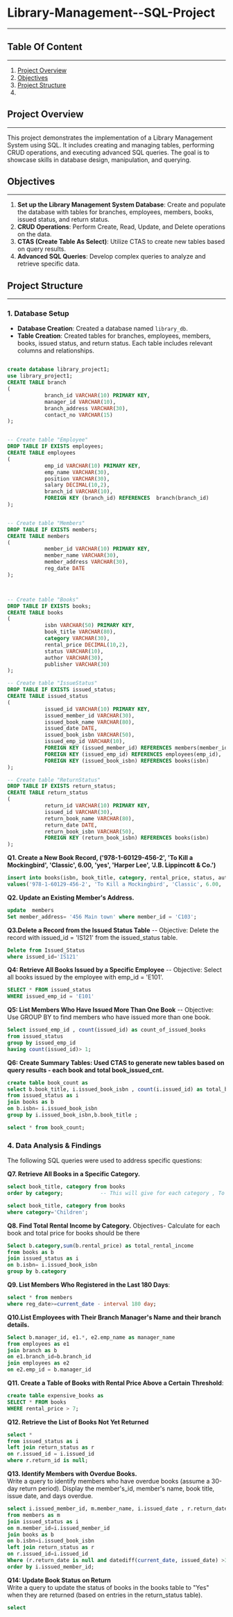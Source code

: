 # Library-Management--SQL-Project
---

## Table Of Content
---
1. [Project Overview](#project-overview)
2. [Objectives](#objectives)
3. [Project Structure](#project-structure) 
4.

## Project Overview
---
This project demonstrates the implementation of a Library Management System using SQL. It includes creating and managing tables, performing CRUD operations, and executing advanced SQL queries. The goal is to showcase skills in database design, manipulation, and querying.

## Objectives
---
1. **Set up the Library Management System Database**: Create and populate the database with tables for branches, employees, members, books, issued status, and return status.
2. **CRUD Operations**: Perform Create, Read, Update, and Delete operations on the data.
3. **CTAS (Create Table As Select)**: Utilize CTAS to create new tables based on query results.
4. **Advanced SQL Queries**: Develop complex queries to analyze and retrieve specific data.

## Project Structure
---
### 1. Database Setup
- **Database Creation**: Created a database named `library_db`.
- **Table Creation**: Created tables for branches, employees, members, books, issued status, and return status. Each table includes relevant columns and relationships.

```sql

create database library_project1;
use library_project1;
CREATE TABLE branch
(
            branch_id VARCHAR(10) PRIMARY KEY,
            manager_id VARCHAR(10),
            branch_address VARCHAR(30),
            contact_no VARCHAR(15)
);


-- Create table "Employee"
DROP TABLE IF EXISTS employees;
CREATE TABLE employees
(
            emp_id VARCHAR(10) PRIMARY KEY,
            emp_name VARCHAR(30),
            position VARCHAR(30),
            salary DECIMAL(10,2),
            branch_id VARCHAR(10),
            FOREIGN KEY (branch_id) REFERENCES  branch(branch_id)
);


-- Create table "Members"
DROP TABLE IF EXISTS members;
CREATE TABLE members
(
            member_id VARCHAR(10) PRIMARY KEY,
            member_name VARCHAR(30),
            member_address VARCHAR(30),
            reg_date DATE
);



-- Create table "Books"
DROP TABLE IF EXISTS books;
CREATE TABLE books
(
            isbn VARCHAR(50) PRIMARY KEY,
            book_title VARCHAR(80),
            category VARCHAR(30),
            rental_price DECIMAL(10,2),
            status VARCHAR(10),
            author VARCHAR(30),
            publisher VARCHAR(30)
);

-- Create table "IssueStatus"
DROP TABLE IF EXISTS issued_status;
CREATE TABLE issued_status
(
            issued_id VARCHAR(10) PRIMARY KEY,
            issued_member_id VARCHAR(30),
            issued_book_name VARCHAR(80),
            issued_date DATE,
            issued_book_isbn VARCHAR(50),
            issued_emp_id VARCHAR(10),
            FOREIGN KEY (issued_member_id) REFERENCES members(member_id),
            FOREIGN KEY (issued_emp_id) REFERENCES employees(emp_id),
            FOREIGN KEY (issued_book_isbn) REFERENCES books(isbn) 
);

-- Create table "ReturnStatus"
DROP TABLE IF EXISTS return_status;
CREATE TABLE return_status
(
            return_id VARCHAR(10) PRIMARY KEY,
            issued_id VARCHAR(30),
            return_book_name VARCHAR(80),
            return_date DATE,
            return_book_isbn VARCHAR(50),
            FOREIGN KEY (return_book_isbn) REFERENCES books(isbn)
);
```
**Q1. Create a New Book Record, ('978-1-60129-456-2', 'To Kill a Mockingbird', 'Classic', 6.00, 'yes', 'Harper Lee', 'J.B. Lippincott & Co.')**
```sql
insert into books(isbn, book_title, category, rental_price, status, author, publishers)
values('978-1-60129-456-2', 'To Kill a Mockingbird', 'Classic', 6.00, 'yes', 'Harper Lee', 'J.B. Lippincott & Co.');
```

**Q2. Update an Existing Member's Address.**

```sql
update  members
Set member_address= '456 Main town' where member_id = 'C103';
```

**Q3.Delete a Record from the Issued Status Table**
-- Objective: Delete the record with issued_id = 'IS121' from the issued_status table.

```sql
Delete from Issued_Status
where issued_id='IS121'
```
**Q4: Retrieve All Books Issued by a Specific Employee**
-- Objective: Select all books issued by the employee with emp_id = 'E101'.
```sql
SELECT * FROM issued_status
WHERE issued_emp_id = 'E101'
```
**Q5: List Members Who Have Issued More Than One Book**
-- Objective: Use GROUP BY to find members who have issued more than one book.
```sql
Select issued_emp_id , count(issued_id) as count_of_issued_books 
from issued_status
group by issued_emp_id
having count(issued_id)> 1;
```
**Q6: Create Summary Tables: Used CTAS to generate new tables based on query results - each book and total book_issued_cnt.**
```sql
create table book_count as 
select b.book_title, i.issued_book_isbn , count(i.issued_id) as total_book_issued_cnt   
from issued_status as i 
join books as b 
on b.isbn= i.issued_book_isbn 
group by i.issued_book_isbn,b.book_title ;

select * from book_count;
```
### 4. Data Analysis & Findings

The following SQL queries were used to address specific questions:

**Q7. Retrieve All Books in a Specific Category.**
```sql
select book_title, category from books
order by category;            -- This will give for each category , To find for specific category , use where clause .

select book_title, category from books
where category='Children';
```
**Q8. Find Total Rental Income by Category.** Objectives- Calculate for each book and total price for books should be there 
```sql
Select b.category,sum(b.rental_price) as total_rental_income 
from books as b 
join issued_status as i  
on b.isbn= i.issued_book_isbn 
group by b.category
```
**Q9. List Members Who Registered in the Last 180 Days**:
```sql
select * from members 
where reg_date>=current_date - interval 180 day;
```

**Q10.List Employees with Their Branch Manager's Name and their branch details.**
```sql
Select b.manager_id, e1.*, e2.emp_name as manager_name
from employees as e1
join branch as b
on e1.branch_id=b.branch_id
join employees as e2
on e2.emp_id = b.manager_id
```

**Q11. Create a Table of Books with Rental Price Above a Certain Threshold**:
```SQL
create table expensive_books as
SELECT * FROM books
WHERE rental_price > 7;
```

**Q12. Retrieve the List of Books Not Yet Returned**
```sql
select *
from issued_status as i
left join return_status as r
on r.issued_id = i.issued_id
where r.return_id is null;
```

**Q13. Identify Members with Overdue Books.**  
Write a query to identify members who have overdue books (assume a 30-day return period). Display the member's_id, member's name, book title, issue date, and days overdue.
```SQL
select i.issued_member_id, m.member_name, i.issued_date , r.return_date, b.book_title, datediff(current_date, issued_date) as overdue
from members as m
join issued_status as i
on m.member_id=i.issued_member_id
join books as b
on b.isbn=i.issued_book_isbn
left join return_status as r 
on r.issued_id=i.issued_id
Where (r.return_date is null and datediff(current_date, issued_date) >30)
order by i.issued_member_id;
```

**Q14: Update Book Status on Return**  
Write a query to update the status of books in the books table to "Yes" when they are returned (based on entries in the return_status table).
```sql
select 


















